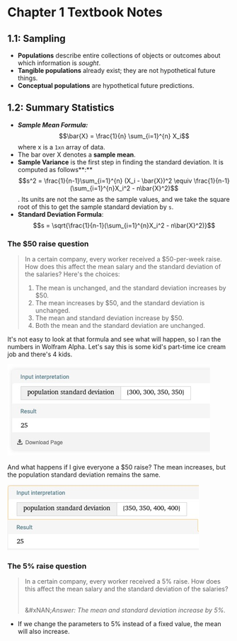 # Chapter 1 Textbook Notes

## 1.1: Sampling

* **Populations** describe entire collections of objects or outcomes about which information is _sought_.
* **Tangible populations** already exist; they are not hypothetical future things.
* **Conceptual populations** are hypothetical future predictions.

## 1.2: Summary Statistics

* _**Sample Mean Formula:**_ $$\bar{X} = \frac{1}{n} \sum_{i=1}^{n} X_i$$ where x is a `1xn` array of data.
* The bar over X denotes a **sample mean**.
* **Sample Variance** is the first step in finding the standard deviation. It is computed as follows\*\*:\*\* $$s^2 = \frac{1}{n-1}\sum_{i=1}^{n} (X_i - \bar{X})^2 \equiv \frac{1}{n-1}(\sum_{i=1}^{n}X_i^2 - n\bar{X}^2)$$. Its units are not the same as the sample values, and we take the square root of this to get the sample standard deviation by `s`.
* **Standard Deviation Formula**: $$s = \sqrt{\frac{1}{n-1}(\sum_{i=1}^{n}X_i^2 - n\bar{X}^2)}$$

### The $50 raise question

> In a certain company, every worker received a $50-per-week raise. How does this affect the mean salary and the standard deviation of the salaries? Here's the choices:
>
> 1. The mean is unchanged, and the standard deviation increases by $50.
> 2. The mean increases by $50, and the standard deviation is unchanged.
> 3. The mean and standard deviation increase by $50.
> 4. Both the mean and the standard deviation are unchanged.

It's not easy to look at that formula and see what will happen, so I ran the numbers in Wolfram Alpha. Let's say this is some kid's part-time ice cream job and there's 4 kids.

![](<../../../.gitbook/assets/CleanShot 2022-01-20 at 04.25.12.jpg>)

And what happens if I give everyone a $50 raise? The mean increases, but the population standard deviation remains the same.

![](<../../../.gitbook/assets/CleanShot 2022-01-20 at 04.25.42.jpg>)

### The 5% raise question

> In a certain company, every worker received a 5% raise. How does this affect the mean salary and the standard deviation of the salaries?
>
> \
> &#xNAN;_&#x41;nswer: The mean and standard deviation increase by 5%._

* If we change the parameters to 5% instead of a fixed value, the mean will also increase.

